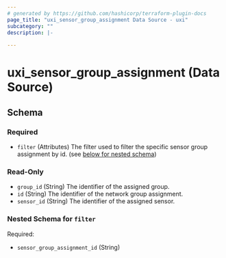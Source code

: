 ```yaml
---
# generated by https://github.com/hashicorp/terraform-plugin-docs
page_title: "uxi_sensor_group_assignment Data Source - uxi"
subcategory: ""
description: |-
  
---
```


# uxi_sensor_group_assignment (Data Source)





<!-- schema generated by tfplugindocs -->
## Schema

### Required

- `filter` (Attributes) The filter used to filter the specific sensor group assignment by id. (see [below for nested schema](#nestedatt--filter))

### Read-Only

- `group_id` (String) The identifier of the assigned group.
- `id` (String) The identifier of the network group assignment.
- `sensor_id` (String) The identifier of the assigned sensor.

<a id="nestedatt--filter"></a>
### Nested Schema for `filter`

Required:

- `sensor_group_assignment_id` (String)
